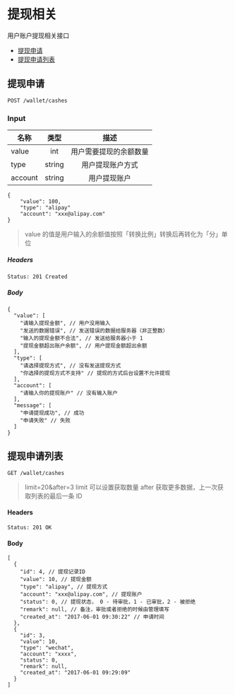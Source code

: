 # 提现相关

用户账户提现相关接口

- [提现申请](#提现申请)
- [提现申请列表](#提现申请列表)

## 提现申请

```
POST /wallet/cashes
```

### Input

| 名称 | 类型 | 描述 |
|----|:----:|:----:|
| value | int | 用户需要提现的余额数量 |
| type | string | 用户提现账户方式 |
| account | string | 用户提现账户 |

```json5
{
    "value": 100,
    "type": "alipay"
    "account": "xxx@alipay.com"
}
```

> value 的值是用户输入的余额值按照「转换比例」转换后再转化为「分」单位

##### Headers

```
Status: 201 Created
```

##### Body

```json5
{
  "value": [
    "请输入提现金额", // 用户没用输入
    "发送的数据错误", // 发送错误的数据给服务器（非正整数）
    "输入的提现金额不合法", // 发送给服务器小于 1
    "提现金额超出账户余额", // 用户提现金额超出余额
  ],
  "type": [
    "请选择提现方式", // 没有发送提现方式
    "你选择的提现方式不支持" // 提现的方式后台设置不允许提现
  ],
  "account": [
    "请输入你的提现账户" // 没有输入账户
  ],
  "message": [
    "申请提现成功", // 成功
    "申请失败" // 失败
  ]
}
```

## 提现申请列表

```
GET /wallet/cashes
```

> limit=20&after=3
> limit 可以设置获取数量
> after 获取更多数据，上一次获取列表的最后一条 ID

#### Headers

```
Status: 201 OK
```

#### Body

```json5
[
  {
    "id": 4, // 提现记录ID
    "value": 10, // 提现金额
    "type": "alipay", // 提现方式
    "account": "xxx@alipay.com", // 提现账户
    "status": 0, // 提现状态， 0 - 待审批，1 - 已审批，2 - 被拒绝
    "remark": null, // 备注，审批或者拒绝的时候由管理填写
    "created_at": "2017-06-01 09:30:22" // 申请时间
  },
  {
    "id": 3,
    "value": 10,
    "type": "wechat",
    "account": "xxxx",
    "status": 0,
    "remark": null,
    "created_at": "2017-06-01 09:29:09"
  }
]
```
